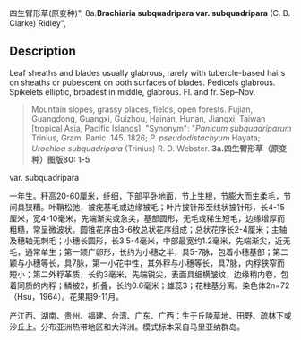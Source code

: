 四生臂形草(原变种)",
8a.**Brachiaria subquadripara var. subquadripara** (C. B. Clarke) Ridley",

## Description
Leaf sheaths and blades usually glabrous, rarely with tubercle-based hairs on sheaths or pubescent on both surfaces of blades. Pedicels glabrous. Spikelets elliptic, broadest in middle, glabrous. Fl. and fr. Sep–Nov.

> Mountain slopes, grassy places, fields, open forests. Fujian, Guangdong, Guangxi, Guizhou, Hainan, Hunan, Jiangxi, Taiwan [tropical Asia, Pacific Islands].
  "Synonym": "*Panicum subquadriparum* Trinius, Gram. Panic. 145. 1826; *P. pseudodistachyum* Hayata; *Urochloa subquadripara* (Trinius) R. D. Webster.
**3a.四生臂形草（原变种）图版80: 1-5**

var. subquadripara

一年生。秆高20-60厘米，纤细，下部平卧地面，节上生根，节膨大而生柔毛，节间具狭糟。叶鞘松弛，被疣基毛或边缘被毛；叶片披针形至线状披针形，长4-15厘米，宽4-10毫米，先端渐尖或急尖，基部圆形，无毛或稀生短毛，边缘增厚而粗糙，常呈微波状。圆锥花序由3-6枚总状花序组成；总状花序长2-4厘米；主轴及穗轴无刺毛；小穗长圆形，长3.5-4毫米，中部最宽约1.2毫米，先端渐尖，近无毛，通常单生；第一颖广卵形，长约为小穗之半，具5-7脉，包着小穗基部；第二颖与小穗等长，具7脉，第一小花中性，其外稃与小穗等长，具7脉，内稃狭窄而短小；第二外稃革质，长约3毫米，先端锐尖，表面具细横皱纹，边缘稍内卷，包着同质的内稃；鳞被2，折叠，长约0.6毫米；雄蕊3；花柱基分离。染色体2n=72（Hsu，1964）。花果期9-11月。

产江西、湖南、贵州、福建、台湾、广东、广西：生于丘陵草地、田野、疏林下或沙丘上。分布亚洲热带地区和大洋洲。模式标本采自马里亚纳群岛。
